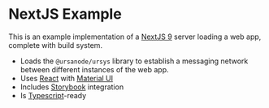 # NextJS Example

This is an example implementation of a [NextJS 9]() server loading a web app, complete with build system.

* Loads the `@ursanode/ursys` library to establish a messaging network between different instances of the web app.
* Uses [React]() with [Material UI]()
* Includes [Storybook]() integration
* Is [Typescript]()-ready
